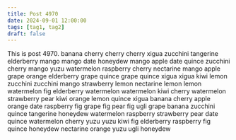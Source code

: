 ```yaml
---
title: Post 4970
date: 2024-09-01 12:00:00
tags: [tag1, tag2]
draft: false
---
```

This is post 4970.
banana
cherry
cherry
cherry
xigua
zucchini
tangerine
elderberry
mango
mango
date
honeydew
mango
apple
date
quince
zucchini
cherry
mango
yuzu
watermelon
raspberry
cherry
nectarine
mango
apple
grape
orange
elderberry
grape
quince
grape
quince
xigua
xigua
kiwi
lemon
zucchini
zucchini
mango
strawberry
lemon
nectarine
lemon
lemon
watermelon
fig
elderberry
watermelon
watermelon
kiwi
cherry
watermelon
strawberry
pear
kiwi
orange
lemon
quince
xigua
banana
cherry
apple
orange
date
raspberry
fig
grape
fig
pear
fig
ugli
grape
banana
zucchini
quince
tangerine
honeydew
watermelon
raspberry
strawberry
pear
date
quince
watermelon
cherry
yuzu
yuzu
kiwi
fig
elderberry
raspberry
fig
quince
honeydew
nectarine
orange
yuzu
ugli
honeydew
